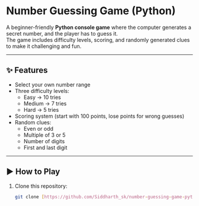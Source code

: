 # Number Guessing Game (Python)

A beginner-friendly **Python console game** where the computer generates a secret number, and the player has to guess it.  
The game includes difficulty levels, scoring, and randomly generated clues to make it challenging and fun.

---

## ✨ Features
- Select your own number range
- Three difficulty levels:
  - Easy → 10 tries
  - Medium → 7 tries
  - Hard → 5 tries
- Scoring system (start with 100 points, lose points for wrong guesses)
- Random clues:
  - Even or odd
  - Multiple of 3 or 5
  - Number of digits
  - First and last digit

---

## ▶️ How to Play
1. Clone this repository:
   ```bash
   git clone [https://github.com/Siddharth_sk/number-guessing-game-python.git](https://github.com/Siddharth-sk/Number-Guesser)
